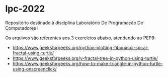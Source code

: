 # lpc-2022
 Repositório destinado à disciplina Laboratório De Programação De Computadores I
 
 Os arquivos são referentes aos 3 exercícios abaixo, atendendo ao PEP8:
- https://www.geeksforgeeks.org/python-plotting-fibonacci-spiral-fractal-using-turtle/
- https://www.geeksforgeeks.org/y-fractal-tree-in-python-using-turtle/
- https://www.geeksforgeeks.org/how-to-make-triangle-in-python-turtle-using-onscreenclick/

